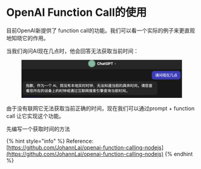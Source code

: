 # OpenAI Function Call的使用

目前OpenAI新提供了 function call的功能。我们可以看一个实际的例子来更直观地知晓它的作用。



当我们询问AI现在几点时，他会回答无法获取当前时间：

<figure><img src="../.gitbook/assets/image (1).png" alt=""><figcaption></figcaption></figure>

由于没有联网它无法获取当前正确的时间，现在我们可以通过prompt + function call 让它实现这个功能。

先编写一个获取时间的方法





{% hint style="info" %}
Reference:\
[https://github.com/JohannLai/openai-function-calling-nodejs](https://github.com/JohannLai/openai-function-calling-nodejs)
{% endhint %}
